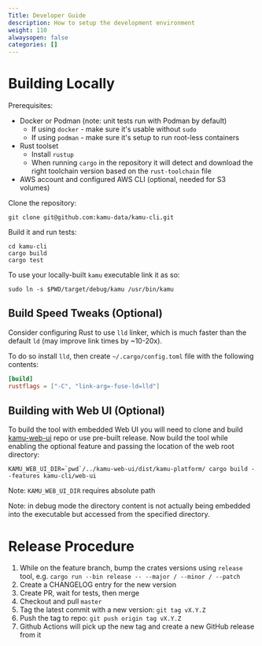 ```yaml
---
Title: Developer Guide
description: How to setup the development environment
weight: 110
alwaysopen: false
categories: []
---
```


# Building Locally
Prerequisites:
* Docker or Podman (note: unit tests run with Podman by default)
  * If using `docker` - make sure it's usable without `sudo`
  * If using `podman` - make sure it's setup to run root-less containers
* Rust toolset
  * Install `rustup`
  * When running `cargo` in the repository it will detect and download the right toolchain version based on the `rust-toolchain` file
* AWS account and configured AWS CLI (optional, needed for S3 volumes)

Clone the repository:
```shell
git clone git@github.com:kamu-data/kamu-cli.git
```

Build it and run tests:
```shell
cd kamu-cli
cargo build
cargo test
```

To use your locally-built `kamu` executable link it as so:
```shell
sudo ln -s $PWD/target/debug/kamu /usr/bin/kamu
```

## Build Speed Tweaks (Optional)
Consider configuring Rust to use `lld` linker, which is much faster than the default `ld` (may improve link times by ~10-20x).

To do so install `lld`, then create `~/.cargo/config.toml` file with the following contents:

```toml
[build]
rustflags = ["-C", "link-arg=-fuse-ld=lld"]
```

## Building with Web UI (Optional)
To build the tool with embedded Web UI you will need to clone and build [kamu-web-ui](https://github.com/kamu-data/kamu-web-ui) repo or use pre-built release. Now build the tool while enabling the optional feature and passing the location of the web root directory:

```shell
KAMU_WEB_UI_DIR=`pwd`/../kamu-web-ui/dist/kamu-platform/ cargo build --features kamu-cli/web-ui
```

Note: `KAMU_WEB_UI_DIR` requires absolute path

Note: in debug mode the directory content is not actually being embedded into the executable but accessed from the specified directory.

# Release Procedure
1. While on the feature branch, bump the crates versions using `release` tool, e.g. `cargo run --bin release -- --major / --minor / --patch`
2. Create a CHANGELOG entry for the new version
3. Create PR, wait for tests, then merge
4. Checkout and pull `master`
5. Tag the latest commit with a new version: `git tag vX.Y.Z`
6. Push the tag to repo: `git push origin tag vX.Y.Z`
7. Github Actions will pick up the new tag and create a new GitHub release from it